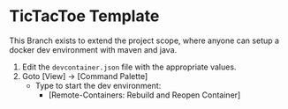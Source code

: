 # TicTacToe Template

This Branch exists to extend the project scope, where anyone can setup a docker dev environment with maven and java.  

1. Edit the `devcontainer.json` file with the appropriate values.
2. Goto [View] -> [Command Palette] 
    - Type to start the dev environment: 
        - [Remote-Containers: Rebuild and Reopen Container]